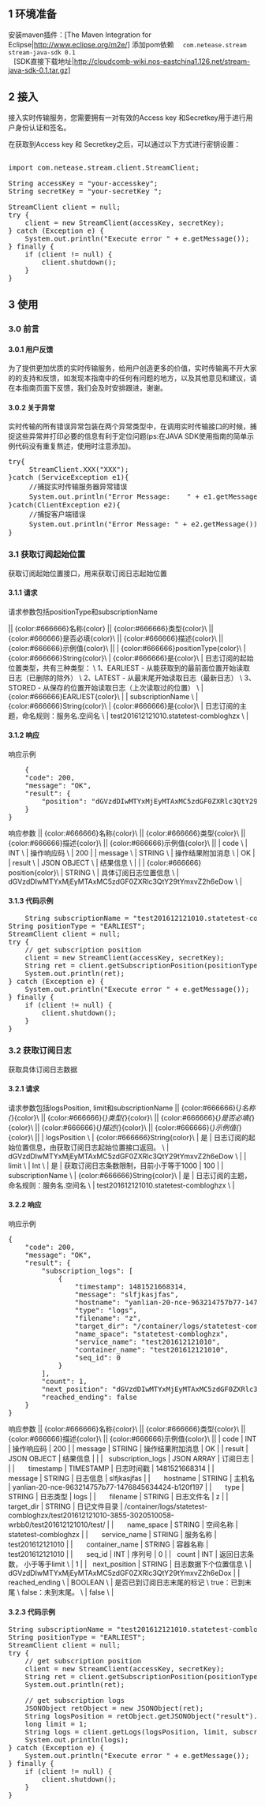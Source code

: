 ## 1 环境准备

安装maven插件：[The Maven Integration for Eclipse|http://www.eclipse.org/m2e/]
添加pom依赖
<code>
<dependency>
  <groupId>com.netease.stream</groupId>
  <artifactId>stream-java-sdk</artifactId>
  <version>0.1</version>
</dependency>
</code>
[SDK直接下载地址|http://cloudcomb-wiki.nos-eastchina1.126.net/stream-java-sdk-0.1.tar.gz]


## 2 接入

接入实时传输服务，您需要拥有一对有效的Access key 和Secretkey用于进行用户身份认证和签名。

在获取到Access key 和 Secretkey之后，可以通过以下方式进行密钥设置：

<pre>

import com.netease.stream.client.StreamClient;

String accessKey = "your-accesskey";
String secretKey = "your-secretKey ";

StreamClient client = null;
try {
    client = new StreamClient(accessKey, secretKey);
} catch (Exception e) {
    System.out.println("Execute error " + e.getMessage());
} finally {
    if (client != null) {
        client.shutdown();
    }
}     
</pre>

## 3 使用

### 3.0 前言

#### 3.0.1 用户反馈

为了提供更加优质的实时传输服务，给用户创造更多的价值，实时传输离不开大家的的支持和反馈，如发现本指南中的任何有问题的地方，以及其他意见和建议，请在本指南页面下反馈，我们会及时安排跟进，谢谢。


#### 3.0.2 关于异常

实时传输的所有错误异常包装在两个异常类型中，在调用实时传输接口的时候，捕捉这些异常并打印必要的信息有利于定位问题(ps:在JAVA SDK使用指南的简单示例代码没有重复熬述，使用时注意添加)。

<pre>
try{
     StreamClient.XXX("XXX");
}catch (ServiceException e1){
     //捕捉实时传输服务器异常错误
     System.out.println("Error Message:    " + e1.getMessage());    //错误描述信息
}catch(ClientException e2){
     //捕捉客户端错误
     System.out.println("Error Message: " + e2.getMessage());       //客户端错误信息
}
</pre>

### 3.1 获取订阅起始位置

获取订阅起始位置接口，用来获取订阅日志起始位置

#### 3.1.1 请求

请求参数包括positionType和subscriptionName


|| {color:#666666}名称{color} || {color:#666666}类型{color}\\ || {color:#666666}是否必填{color}\\ || {color:#666666}描述{color}\\ || {color:#666666}示例值{color}\\ ||
| {color:#666666}positionType{color}\\ | {color:#666666}String{color}\\ | {color:#666666}是{color}\\ | 日志订阅的起始位置类型，共有三种类型： \\
1、EARLIEST - 从能获取到的最前面位置开始读取日志（已删除的除外） \\
2、LATEST - 从最末尾开始读取日志（最新日志） \\
3、STORED - 从保存的位置开始读取日志（上次读取过的位置） \\ | {color:#666666}EARLIEST{color}\\ |
| subscriptionName \\ | {color:#666666}String{color}\\ | {color:#666666}是{color}\\ | 日志订阅的主题，命名规则：服务名.空间名 \\ | test201612121010.statetest-combloghzx \\ |

#### 3.1.2 响应

响应示例
<pre>
	{
    "code": 200,
    "message": "OK",
    "result": {
        "position": "dGVzdDIwMTYxMjEyMTAxMC5zdGF0ZXRlc3QtY29tYmxvZ2h6eDow"
    }
}
</pre>

响应参数
|| {color:#666666}名称{color}\\ || {color:#666666}类型{color}\\ || {color:#666666}描述{color}\\ || {color:#666666}示例值{color}\\ ||
| code \\ | INT \\ | 操作响应码 \\ | 200 |
| message \\ | STRING \\ | 操作结果附加消息 \\ | OK |
| result \\ | JSON OBJECT \\ | 结果信息 \\ | |
| {color:#666666}&nbsp; &nbsp; position{color}\\ | STRING \\ | 具体订阅日志位置信息 \\ | dGVzdDIwMTYxMjEyMTAxMC5zdGF0ZXRlc3QtY29tYmxvZ2h6eDow \\ |


#### 3.1.3 代码示例
<pre>
	String subscriptionName = "test201612121010.statetest-combloghzx";
String positionType = "EARLIEST";
StreamClient client = null;
try {
    // get subscription position
    client = new StreamClient(accessKey, secretKey);
    String ret = client.getSubscriptionPosition(positionType, subscriptionName);
    System.out.println(ret);
} catch (Exception e) {
    System.out.println("Execute error " + e.getMessage());
} finally {
    if (client != null) {
        client.shutdown();
    }
}
</pre>

### 3.2 获取订阅日志

获取具体订阅日志数据


#### 3.2.1&nbsp;请求

请求参数包括logsPosition, limit和subscriptionName
|| {color:#666666}{*}名称{*}{color}\\ || {color:#666666}{*}类型{*}{color}\\ || {color:#666666}{*}是否必填{*}{color}\\ || {color:#666666}{*}描述{*}{color}\\ || {color:#666666}{*}示例值{*}{color}\\ ||
| logsPosition \\ | {color:#666666}String{color}\\ | 是 | 日志订阅的起始位置信息，由获取订阅日志起始位置接口返回。 \\ | dGVzdDIwMTYxMjEyMTAxMC5zdGF0ZXRlc3QtY29tYmxvZ2h6eDow \\ |
| limit \\ | Int \\ | 是 | 获取订阅日志条数限制，目前小于等于1000 | 100 |
| subscriptionName \\ | {color:#666666}String{color}\\ | 是 | 日志订阅的主题，命名规则：服务名.空间名 \\ | test201612121010.statetest-combloghzx \\ |

#### 3.2.2 响应

响应示例
<pre>
{
    "code": 200,
    "message": "OK",
    "result": {
        "subscription_logs": [
            {
                "timestamp": 1481521668314,
                "message": "slfjkasjfas",
                "hostname": "yanlian-20-nce-963214757b77-1476845634424-b120f197",
                "type": "logs",
                "filename": "z",
                "target_dir": "/container/logs/statetest-combloghzx/test201612121010-3855-3020510058-wrbb0/test201612121010/test/",
                "name_space": "statetest-combloghzx",
                "service_name": "test201612121010",
                "container_name": "test201612121010",
                "seq_id": 0
            }
        ],
        "count": 1,
        "next_position": "dGVzdDIwMTYxMjEyMTAxMC5zdGF0ZXRlc3QtY29tYmxvZ2h6eDox",
        "reached_ending": false
    }
}
</pre>
响应参数
|| {color:#666666}名称{color}\\ || {color:#666666}类型{color}\\ || {color:#666666}描述{color}\\ || {color:#666666}示例值{color}\\ ||
| code | INT | 操作响应码 | 200 |
| message | STRING | 操作结果附加消息 | OK |
| result | JSON OBJECT | 结果信息 | |
| &nbsp; subscription_logs | JSON ARRAY | 订阅日志 | |
| &nbsp; &nbsp; &nbsp; timestamp | TIMESTAMP | 日志时间戳 | 1481521668314 |
| &nbsp; &nbsp; &nbsp; message | STRING | 日志信息 | slfjkasjfas |
| &nbsp; &nbsp; &nbsp; hostname | STRING | 主机名 | yanlian-20-nce-963214757b77-1476845634424-b120f197 |
| &nbsp; &nbsp; &nbsp; type | STRING | 日志类型 | logs |
| &nbsp; &nbsp; &nbsp; filename | STRING | 日志文件名 | z |
| &nbsp; &nbsp; &nbsp; target_dir | STRING | 日记文件目录 | /container/logs/statetest-combloghzx/test201612121010-3855-3020510058-wrbb0/test201612121010/test/ |
| &nbsp; &nbsp; &nbsp; name_space | STRING | 空间名称 | statetest-combloghzx |
| &nbsp; &nbsp; &nbsp; service_name | STRING | 服务名称 | test201612121010 |
| &nbsp; &nbsp; &nbsp; container_name | STRING | 容器名称 | test201612121010 |
| &nbsp; &nbsp; &nbsp; seq_id | INT | 序列号 | 0 |
| &nbsp; count | INT | 返回日志条数， 小于等于limit \\ | 1 |
| &nbsp; next_position | STRING | 日志数据下个位置信息 \\ | dGVzdDIwMTYxMjEyMTAxMC5zdGF0ZXRlc3QtY29tYmxvZ2h6eDox |
| &nbsp; reached_ending \\ | BOOLEAN \\ | 是否已到订阅日志末尾的标记 \\
true：已到末尾 \\
false：未到末尾。 \\ | false \\ |

#### 3.2.3 代码示例
<pre>
String subscriptionName = "test201612121010.statetest-combloghzx";
String positionType = "EARLIEST";
StreamClient client = null;
try {
    // get subscription position
    client = new StreamClient(accessKey, secretKey);
    String ret = client.getSubscriptionPosition(positionType, subscriptionName);
    System.out.println(ret);

    // get subscription logs
    JSONObject retObject = new JSONObject(ret);
    String logsPosition = retObject.getJSONObject("result").getString("position");
    long limit = 1;
    String logs = client.getLogs(logsPosition, limit, subscriptionName);
    System.out.println(logs);
} catch (Exception e) {
    System.out.println("Execute error " + e.getMessage());
} finally {
    if (client != null) {
        client.shutdown();
    }
}
</pre>
